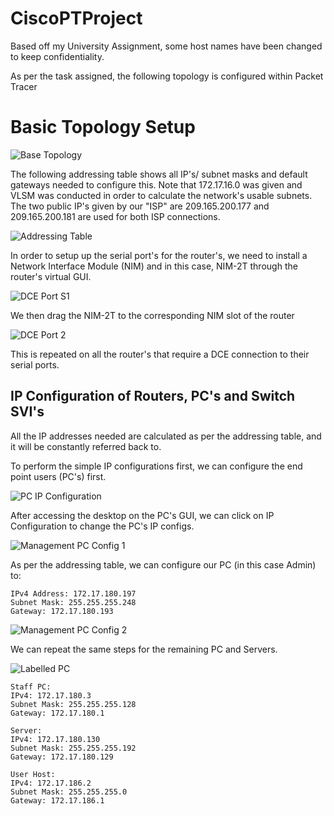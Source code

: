 # CiscoPTProject
Based off my University Assignment, some host names have been changed to keep confidentiality.

As per the task assigned, the following topology is configured within Packet Tracer
<h1> Basic Topology Setup</h1>

![Base Topology](https://github.com/BYeungCyberSec/CiscoPTProject/assets/150320582/e5fa48dc-69b9-4327-b2c2-3dc3344f9707)

The following addressing table shows all IP's/ subnet masks and default gateways needed to configure this. Note that 172.17.16.0 was given and VLSM was conducted in order to calculate the network's usable subnets. The two public IP's given by our "ISP" are 209.165.200.177 and 209.165.200.181 are used for both ISP connections.

![Addressing Table](https://github.com/BYeungCyberSec/CiscoPTProject/assets/150320582/96d25b24-ae47-44de-b241-0d60d04f3308)

In order to setup up the serial port's for the router's, we need to install a Network Interface Module (NIM) and in this case, NIM-2T through the router's virtual GUI. 

![DCE Port S1](https://github.com/BYeungCyberSec/CiscoPTProject/assets/150320582/b8f16db0-ebe9-4bd6-806f-01959d606668)

We then drag the NIM-2T to the corresponding NIM slot of the router

![DCE Port 2](https://github.com/BYeungCyberSec/CiscoPTProject/assets/150320582/b778565c-d193-4fa5-9424-398050c0cbf7)

This is repeated on all the router's that require a DCE connection to their serial ports.

<h2>IP Configuration of Routers, PC's and Switch SVI's</h2>

All the IP addresses needed are calculated as per the addressing table, and it will be constantly referred back to.

To perform the simple IP configurations first, we can configure the end point users (PC's) first.

![PC IP Configuration](https://github.com/BYeungCyberSec/CiscoPTProject/assets/150320582/48db7c54-bd01-4e1f-b0a7-700457a38306)

After accessing the desktop on the PC's GUI, we can click on IP Configuration to change the PC's IP configs.

![Management PC Config 1](https://github.com/BYeungCyberSec/CiscoPTProject/assets/150320582/eb4ef4c3-ab10-4ef5-a523-626f33e25d12)

As per the addressing table, we can configure our PC (in this case Admin) to:
```
IPv4 Address: 172.17.180.197
Subnet Mask: 255.255.255.248
Gateway: 172.17.180.193
```

![Management PC Config 2](https://github.com/BYeungCyberSec/CiscoPTProject/assets/150320582/73788de2-a04e-4b29-b6c7-796d2815a8c2)

We can repeat the same steps for the remaining PC and Servers.

![Labelled PC](https://github.com/BYeungCyberSec/CiscoPTProject/assets/150320582/53820514-132b-4600-8d72-b8e9c54318e2)

```
Staff PC:
IPv4: 172.17.180.3  
Subnet Mask: 255.255.255.128
Gateway: 172.17.180.1

Server:
IPv4: 172.17.180.130
Subnet Mask: 255.255.255.192
Gateway: 172.17.180.129

User Host:
IPv4: 172.17.186.2
Subnet Mask: 255.255.255.0
Gateway: 172.17.186.1
```
